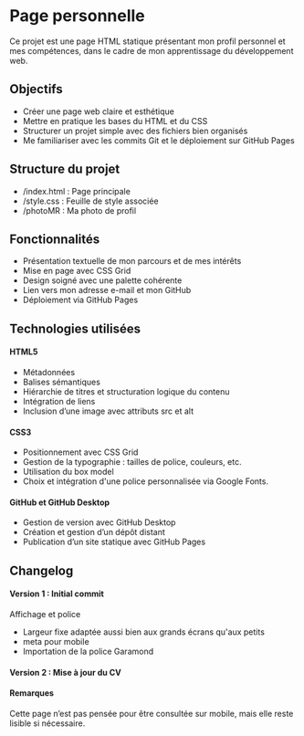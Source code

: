 # Page personnelle

Ce projet est une page HTML statique présentant mon profil personnel et mes compétences, dans le cadre de mon apprentissage du développement web.

## Objectifs
- Créer une page web claire et esthétique
- Mettre en pratique les bases du HTML et du CSS
- Structurer un projet simple avec des fichiers bien organisés
- Me familiariser avec les commits Git et le déploiement sur GitHub Pages

## Structure du projet
- /index.html : Page principale
- /style.css : Feuille de style associée
- /photoMR : Ma photo de profil

## Fonctionnalités
- Présentation textuelle de mon parcours et de mes intérêts
- Mise en page avec CSS Grid
- Design soigné avec une palette cohérente
- Lien vers mon adresse e-mail et mon GitHub
- Déploiement via GitHub Pages

## Technologies utilisées
#### HTML5
- Métadonnées
- Balises sémantiques
- Hiérarchie de titres et structuration logique du contenu
- Intégration de liens
- Inclusion d’une image avec attributs src et alt

#### CSS3
- Positionnement avec CSS Grid
- Gestion de la typographie : tailles de police, couleurs, etc.
- Utilisation du box model
- Choix et intégration d'une police personnalisée via Google Fonts.

#### GitHub et GitHub Desktop
- Gestion de version avec GitHub Desktop
- Création et gestion d’un dépôt distant
- Publication d’un site statique avec GitHub Pages

## Changelog
#### Version 1 : Initial commit
Affichage et police
- Largeur fixe adaptée aussi bien aux grands écrans qu'aux petits
- meta pour mobile
- Importation de la police Garamond

#### Version 2 : Mise à jour du CV

#### Remarques
Cette page n’est pas pensée pour être consultée sur mobile, mais elle reste lisible si nécessaire.